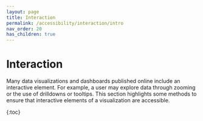```yaml
---
layout: page
title: Interaction
permalink: /accessibility/interaction/intro
nav_order: 20
has_children: true
---
```


# Interaction

Many data visualizations and dashboards published online include an interactive element. For example, a user may explore data through zooming or the use of drilldowns or tooltips. This section highlights some methods to ensure that interactive elements of a visualization are accessible. 

{:toc}